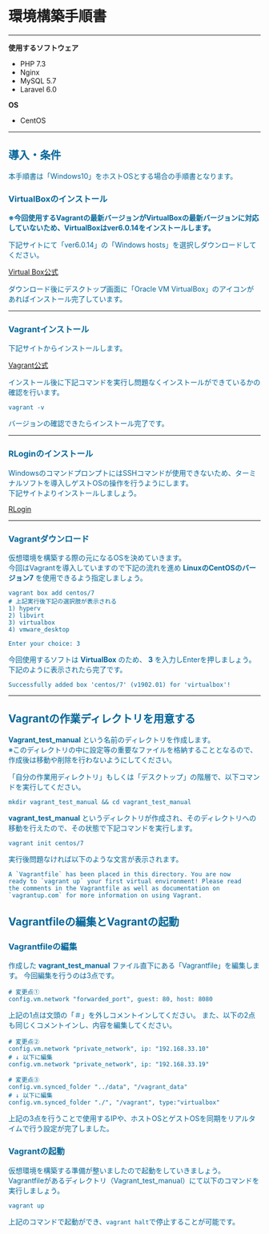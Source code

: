 # 環境構築手順書

***
__使用するソフトウェア__  
* PHP 7.3  
*  Nginx  
* MySQL 5.7
* Laravel 6.0  

__OS__
* CentOS
***

## <font color="#006699">導入・条件

本手順書は「Windows10」をホストOSとする場合の手順書となります。

### VirtualBoxのインストール

__※今回使用するVagrantの最新バージョンがVirtualBoxの最新バージョンに対応していないため、VirtualBoxはver6.0.14をインストールします。__

下記サイトにて「ver6.0.14」の「Windows hosts」を選択しダウンロードしてください。

[Virtual Box公式](https://www.virtualbox.org/wiki/Download_Old_Builds_6_0)

ダウンロード後にデスクトップ画面に「Oracle VM VirtualBox」のアイコンがあればインストール完了しています。
***

### Vagrantインストール

下記サイトからインストールします。

[Vagrant公式](https://www.vagrantup.com/)

インストール後に下記コマンドを実行し問題なくインストールができているかの確認を行います。

```
vagrant -v
```
バージョンの確認できたらインストール完了です。
***

### RLoginのインストール

WindowsのコマンドプロンプトにはSSHコマンドが使用できないため、ターミナルソフトを導入しゲストOSの操作を行うようにします。  
下記サイトよりインストールしましょう。

[RLogin](http://nanno.dip.jp/softlib/man/rlogin/#INSTALL)
***

### Vagrantダウンロード

仮想環境を構築する際の元になるOSを決めていきます。  
今回はVagrantを導入していますので下記の流れを進め __LinuxのCentOSのバージョン7__ を使用できるよう指定しましょう。

```
vagrant box add centos/7
# 上記実行後下記の選択肢が表示される
1) hyperv
2) libvirt
3) virtualbox
4) vmware_desktop

Enter your choice: 3
```

今回使用するソフトは __VirtualBox__ のため、 __3__ を入力しEnterを押しましょう。  
下記のように表示されたら完了です。

```
Successfully added box 'centos/7' (v1902.01) for 'virtualbox'!
```
***

##  <font color="#006699">Vagrantの作業ディレクトリを用意する

__Vagrant_test_manual__ という名前のディレクトリを作成します。  
※このディレクトリの中に設定等の重要なファイルを格納することとなるので、作成後は移動や削除を行わないようにしてください。

「自分の作業用ディレクトリ」もしくは「デスクトップ」の階層で、以下コマンドを実行してください。
```
mkdir vagrant_test_manual && cd vagrant_test_manual
```
__vagrant_test_manual__ というディレクトリが作成され、そのディレクトリへの移動を行えたので、その状態で下記コマンドを実行します。

```
vagrant init centos/7
```
実行後問題なければ以下のような文言が表示されます。
```
A `Vagrantfile` has been placed in this directory. You are now
ready to `vagrant up` your first virtual environment! Please read
the comments in the Vagrantfile as well as documentation on
`vagrantup.com` for more information on using Vagrant.
```

## <font color="#006699">Vagrantfileの編集とVagrantの起動

### Vagrantfileの編集

作成した __vagrant_test_manual__ ファイル直下にある「Vagrantfile」を編集します。
今回編集を行うのは3点です。
```Vagrantfile
# 変更点①
config.vm.network "forwarded_port", guest: 80, host: 8080
```
上記の1点は文頭の「＃」を外しコメントインしてください。
また、以下の2点も同じくコメントインし、内容を編集してください。
```
# 変更点②
config.vm.network "private_network", ip: "192.168.33.10"
# ↓ 以下に編集
config.vm.network "private_network", ip: "192.168.33.19"

# 変更点③
config.vm.synced_folder "../data", "/vagrant_data"
# ↓ 以下に編集
config.vm.synced_folder "./", "/vagrant", type:"virtualbox"
```
上記の3点を行うことで使用するIPや、ホストOSとゲストOSを同期をリアルタイムで行う設定が完了しました。

### Vagrantの起動

仮想環境を構築する準備が整いましたので起動をしていきましょう。  
Vagrantfileがあるディレクトリ（Vagrant_test_manual）にて以下のコマンドを実行しましょう。
```
vagrant up
```
上記のコマンドで起動ができ、`vagrant halt`で停止することが可能です。
